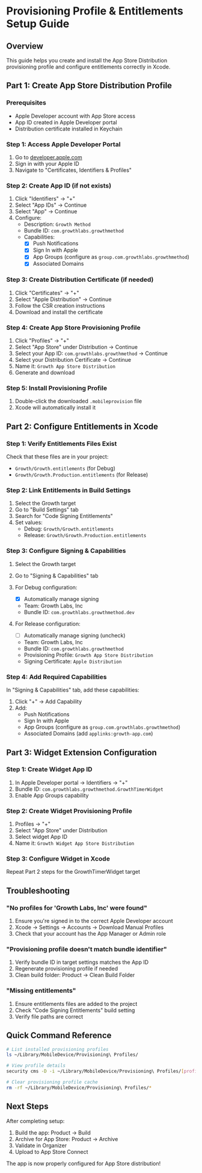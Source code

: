# Provisioning Profile & Entitlements Setup Guide

## Overview

This guide helps you create and install the App Store Distribution provisioning profile and configure entitlements correctly in Xcode.

## Part 1: Create App Store Distribution Profile

### Prerequisites
- Apple Developer account with App Store access
- App ID created in Apple Developer portal
- Distribution certificate installed in Keychain

### Step 1: Access Apple Developer Portal
1. Go to [developer.apple.com](https://developer.apple.com)
2. Sign in with your Apple ID
3. Navigate to "Certificates, Identifiers & Profiles"

### Step 2: Create App ID (if not exists)
1. Click "Identifiers" → "+"
2. Select "App IDs" → Continue
3. Select "App" → Continue
4. Configure:
   - Description: `Growth Method`
   - Bundle ID: `com.growthlabs.growthmethod`
   - Capabilities:
     - [x] Push Notifications
     - [x] Sign In with Apple
     - [x] App Groups (configure as `group.com.growthlabs.growthmethod`)
     - [x] Associated Domains

### Step 3: Create Distribution Certificate (if needed)
1. Click "Certificates" → "+"
2. Select "Apple Distribution" → Continue
3. Follow the CSR creation instructions
4. Download and install the certificate

### Step 4: Create App Store Provisioning Profile
1. Click "Profiles" → "+"
2. Select "App Store" under Distribution → Continue
3. Select your App ID: `com.growthlabs.growthmethod` → Continue
4. Select your Distribution Certificate → Continue
5. Name it: `Growth App Store Distribution`
6. Generate and download

### Step 5: Install Provisioning Profile
1. Double-click the downloaded `.mobileprovision` file
2. Xcode will automatically install it

## Part 2: Configure Entitlements in Xcode

### Step 1: Verify Entitlements Files Exist
Check that these files are in your project:
- `Growth/Growth.entitlements` (for Debug)
- `Growth/Growth.Production.entitlements` (for Release)

### Step 2: Link Entitlements in Build Settings
1. Select the Growth target
2. Go to "Build Settings" tab
3. Search for "Code Signing Entitlements"
4. Set values:
   - Debug: `Growth/Growth.entitlements`
   - Release: `Growth/Growth.Production.entitlements`

### Step 3: Configure Signing & Capabilities
1. Select the Growth target
2. Go to "Signing & Capabilities" tab
3. For Debug configuration:
   - [x] Automatically manage signing
   - Team: Growth Labs, Inc
   - Bundle ID: `com.growthlabs.growthmethod.dev`

4. For Release configuration:
   - [ ] Automatically manage signing (uncheck)
   - Team: Growth Labs, Inc
   - Bundle ID: `com.growthlabs.growthmethod`
   - Provisioning Profile: `Growth App Store Distribution`
   - Signing Certificate: `Apple Distribution`

### Step 4: Add Required Capabilities
In "Signing & Capabilities" tab, add these capabilities:
1. Click "+" → Add Capability
2. Add:
   - Push Notifications
   - Sign In with Apple
   - App Groups (configure as `group.com.growthlabs.growthmethod`)
   - Associated Domains (add `applinks:growth-app.com`)

## Part 3: Widget Extension Configuration

### Step 1: Create Widget App ID
1. In Apple Developer portal → Identifiers → "+"
2. Bundle ID: `com.growthlabs.growthmethod.GrowthTimerWidget`
3. Enable App Groups capability

### Step 2: Create Widget Provisioning Profile
1. Profiles → "+"
2. Select "App Store" under Distribution
3. Select widget App ID
4. Name it: `Growth Widget App Store Distribution`

### Step 3: Configure Widget in Xcode
Repeat Part 2 steps for the GrowthTimerWidget target

## Troubleshooting

### "No profiles for 'Growth Labs, Inc' were found"
1. Ensure you're signed in to the correct Apple Developer account
2. Xcode → Settings → Accounts → Download Manual Profiles
3. Check that your account has the App Manager or Admin role

### "Provisioning profile doesn't match bundle identifier"
1. Verify bundle ID in target settings matches the App ID
2. Regenerate provisioning profile if needed
3. Clean build folder: Product → Clean Build Folder

### "Missing entitlements"
1. Ensure entitlements files are added to the project
2. Check "Code Signing Entitlements" build setting
3. Verify file paths are correct

## Quick Command Reference

```bash
# List installed provisioning profiles
ls ~/Library/MobileDevice/Provisioning\ Profiles/

# View profile details
security cms -D -i ~/Library/MobileDevice/Provisioning\ Profiles/[profile-uuid].mobileprovision

# Clear provisioning profile cache
rm -rf ~/Library/MobileDevice/Provisioning\ Profiles/*
```

## Next Steps

After completing setup:
1. Build the app: Product → Build
2. Archive for App Store: Product → Archive
3. Validate in Organizer
4. Upload to App Store Connect

The app is now properly configured for App Store distribution!